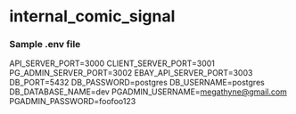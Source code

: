 # internal_comic_signal

### Sample .env file
API_SERVER_PORT=3000
CLIENT_SERVER_PORT=3001
PG_ADMIN_SERVER_PORT=3002
EBAY_API_SERVER_PORT=3003
DB_PORT=5432
DB_PASSWORD=postgres
DB_USERNAME=postgres
DB_DATABASE_NAME=dev
PGADMIN_USERNAME=megathyne@gmail.com
PGADMIN_PASSWORD=foofoo123